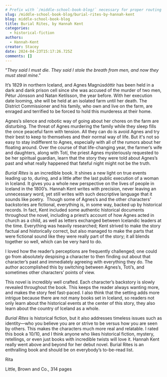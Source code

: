 ```yaml
---
# Prefix with `/middle-school-book-blog/` necessary for proper routing
slug: /middle-school-book-blog/burial-rites-by-hannah-kent
blog: middle-school-book-blog
title: Burial Rites, by Hannah Kent
categories:
  - historical-fiction
authors:
  - Hannah-Kent
creator: Stacey
date: 2024-04-23T15:17:26.725Z
comments: []
---
```

“*They said I must die. They said I stole the breath from men, and now they must steal mine*.”

It’s 1829 in northern Iceland, and Agnes Magnúsdóttir has been held in a dark and dank prison cell since she was accused of the murder of two men, Pétur Jónsson and Natan Ketilsson, the year before. With her execution date looming, she will be held at an isolated farm until her death. The District Commissioner and his family, who own and live on the farm, are enraged and terrified to be forced to hold this murderess at their home.

Agnes’s silence and robotic way of going about her chores on the farm are disturbing. The threat of Agnes murdering the family while they sleep fills the once peaceful farm with tension. All they can do is avoid Agnes and try their best to keep to themselves and their normal way of life. But it's not so easy to stay indifferent to Agnes, especially with all of the rumors about her floating around. Over the course of that life-changing year, the farmer’s wife and daughters, along with Totí, the priest Agnes mysteriously requested to be her spiritual guardian, learn that the story they were told about Agnes’s past and what really happened that fateful night might not be the truth.

*Burial Rites* is an incredible book. It shines a new light on true events leading up to, during, and a little after the last public execution of a woman in Iceland. It gives you a whole new perspective on the lives of people in Iceland in the 1800’s. Hannah Kent writes with precision, never leaving an unnecessary word, yet still writes with such descriptive language that it sounds like poetry.  Though some of Agnes’s and the other characters' backstories are fictional, everything is, in some way, backed up by historical records. In fact, Kent included some authentic historical documents throughout the novel, including a priest’s account of how Agnes acted in church as a child, as well as letters exchanged between Icelandic leaders at the time. Everything was heavily researched; Kent strived to make the story factual and historically correct, but also managed to make the parts that were fictional sound like they were really part of the story; it all blends together so well, which can be very hard to do.

I loved how the reader’s perceptions are frequently challenged; one could go from absolutely despising a character to then finding out about that character’s past and immediately agreeing with everything they do. The author accomplished this by switching between Agnes’s, Totí’s, and sometimes other characters’ points of view.

This novel is incredibly well crafted. Each character’s backstory is slowly revealed throughout the book. This keeps the reader always wanting more, and makes the story feel fast-paced. I also think that the setting adds more intrigue because there are not many books set in Iceland, so readers not only learn about the historical events at the center of this story, they also learn about the country of Iceland as a whole.

*Burial Rites* is historical fiction, but it also addresses timeless issues such as identity—who you believe you are or strive to be versus how you are seen by others. This makes the characters much more real and relatable. I rated this book a 10/10, and I think anyone who likes historical fiction, mystery, retellings, or even just books with incredible twists will love it. Hannah Kent really went above and beyond for her debut novel. Burial Rites is an enthralling book and should be on everybody’s to-be-read list.

Rita 

Little, Brown and Co., 314 pages